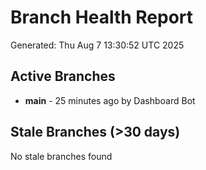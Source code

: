 # Branch Health Report
Generated: Thu Aug  7 13:30:52 UTC 2025

## Active Branches
- **main** - 25 minutes ago by Dashboard Bot

## Stale Branches (>30 days)
No stale branches found
